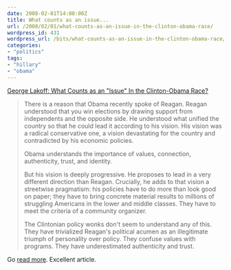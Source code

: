 ```yaml
---
date: 2008-02-01T14:00:00Z
title: What counts as an issue...
url: /2008/02/01/what-counts-as-an-issue-in-the-clinton-obama-race/
wordpress_id: 431
wordpress_url: /bits/what-counts-as-an-issue-in-the-clinton-obama-race/
categories:
- "politics"
tags:
- "hillary"
- "obama"
---
```


<a href="http://www.huffingtonpost.com/george-lakoff/what-counts-as-an-issue_b_84177.html">George Lakoff: What Counts as an "Issue" In the Clinton-Obama Race?</a>

> There is a reason that Obama recently spoke of Reagan. Reagan understood that you win elections by drawing support from independents and the opposite side. He understood what unified the country so that he could lead it according to his vision. His vision was a radical conservative one, a vision devastating for the country and contradicted by his economic policies.
> 
> Obama understands the importance of values, connection, authenticity, trust, and identity.
> 
> But his vision is deeply progressive. He proposes to lead in a very different direction than Reagan. Crucially, he adds to that vision a streetwise pragmatism: his policies have to do more than look good on paper; they have to bring concrete material results to millions of struggling Americans in the lower and middle classes. They have to meet the criteria of a community organizer.
> 
> The Clintonian policy wonks don't seem to understand any of this. They have trivialized Reagan's political acumen as an illegitimate triumph of personality over policy. They confuse values with programs. They have underestimated authenticity and trust.

Go <a href="http://www.huffingtonpost.com/george-lakoff/what-counts-as-an-issue_b_84177.html">read more</a>. Excellent article.
